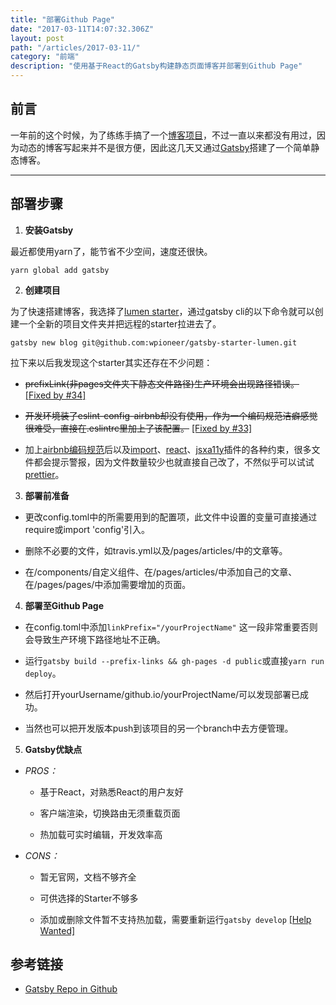 ```yaml
---
title: "部署Github Page"
date: "2017-03-11T14:07:32.306Z"
layout: post
path: "/articles/2017-03-11/"
category: "前端"
description: "使用基于React的Gatsby构建静态页面博客并部署到Github Page"
---
```


## 前言

一年前的这个时候，为了练练手搞了一个[博客项目](https://github.com/ShinyLeee/shinyBlog)，不过一直以来都没有用过，因为动态的博客写起来并不是很方便，因此这几天又通过[Gatsby](https://github.com/gatsbyjs/gatsby)搭建了一个简单静态博客。

---

## 部署步骤

1. **安装Gatsby**

最近都使用yarn了，能节省不少空间，速度还很快。

`yarn global add gatsby`

2. **创建项目**

为了快速搭建博客，我选择了[lumen starter](https://github.com/wpioneer/gatsby-starter-lumen)，通过gatsby cli的以下命令就可以创建一个全新的项目文件夹并把远程的starter拉进去了。

`gatsby new blog git@github.com:wpioneer/gatsby-starter-lumen.git`

拉下来以后我发现这个starter其实还存在不少问题：

- ~~prefixLink(非pages文件夹下静态文件路径)生产环境会出现路径错误。~~ [[Fixed by #34]](https://github.com/wpioneer/gatsby-starter-lumen/pull/34)

- ~~开发环境装了eslint-config-airbnb却没有使用，作为一个编码规范洁癖感觉很难受，直接在.eslintrc里加上了该配置。~~ [[Fixed by #33]](https://github.com/wpioneer/gatsby-starter-lumen/pull/33)

- 加上[airbnb编码规范](https://github.com/airbnb/javascript)后以及[import](https://github.com/benmosher/eslint-plugin-import)、[react](https://github.com/yannickcr/eslint-plugin-react)、[jsxa11y](https://github.com/evcohen/eslint-plugin-jsx-a11y)插件的各种约束，很多文件都会提示警报，因为文件数量较少也就直接自己改了，不然似乎可以试试[prettier](https://github.com/prettier/prettier)。

3. **部署前准备**

- 更改config.toml中的所需要用到的配置项，此文件中设置的变量可直接通过require或import 'config'引入。

- 删除不必要的文件，如travis.yml以及/pages/articles/中的文章等。

- 在/components/自定义组件、在/pages/articles/中添加自己的文章、在/pages/pages/中添加需要增加的页面。

4. **部署至Github Page**

- 在config.toml中添加`linkPrefix="/yourProjectName"`
这一段非常重要否则会导致生产环境下路径地址不正确。

- 运行`gatsby build --prefix-links && gh-pages -d public`或直接`yarn run deploy`。

- 然后打开yourUsername/github.io/yourProjectName/可以发现部署已成功。

- 当然也可以把开发版本push到该项目的另一个branch中去方便管理。

5. **Gatsby优缺点**

- *PROS：*

  - 基于React，对熟悉React的用户友好

  - 客户端渲染，切换路由无须重载页面

  - 热加载可实时编辑，开发效率高

- *CONS：*

  - 暂无官网，文档不够齐全

  - 可供选择的Starter不够多

  - 添加或删除文件暂不支持热加载，需要重新运行`gatsby develop` [[Help Wanted]](https://github.com/webpack/webpack/issues/1162)

## 参考链接

- [Gatsby Repo in Github](https://github.com/gatsbyjs/gatsby)


